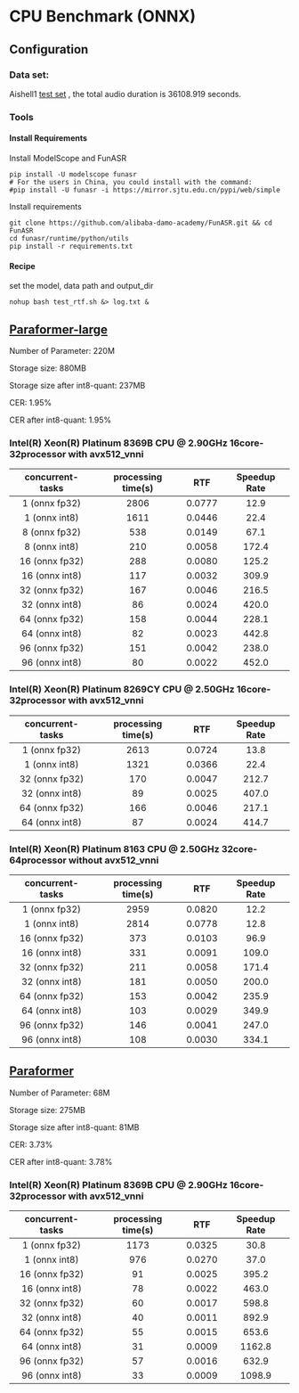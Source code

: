 # CPU Benchmark (ONNX)

## Configuration
### Data set:
Aishell1 [test set](https://www.openslr.org/33/) , the total audio duration is 36108.919 seconds.

### Tools
#### Install Requirements
Install ModelScope and FunASR
```shell
pip install -U modelscope funasr
# For the users in China, you could install with the command:
#pip install -U funasr -i https://mirror.sjtu.edu.cn/pypi/web/simple
```

Install requirements
```shell
git clone https://github.com/alibaba-damo-academy/FunASR.git && cd FunASR
cd funasr/runtime/python/utils
pip install -r requirements.txt
```

#### Recipe

set the model, data path and output_dir

```shell
nohup bash test_rtf.sh &> log.txt &
```


## [Paraformer-large](https://www.modelscope.cn/models/damo/speech_paraformer-large_asr_nat-zh-cn-16k-common-vocab8404-pytorch/summary) 

Number of Parameter: 220M 

Storage size: 880MB

Storage size after int8-quant: 237MB

CER: 1.95%

CER after int8-quant: 1.95%

 ### Intel(R) Xeon(R) Platinum 8369B CPU @ 2.90GHz   16core-32processor    with avx512_vnni

| concurrent-tasks | processing time(s) |   RTF   | Speedup Rate |
|:----------------:|:------------------:|:-------:|:------------:|
|  1 (onnx fp32)   |        2806        | 0.0777  |     12.9     |
|  1 (onnx int8)   |        1611        | 0.0446  |     22.4     |
|  8 (onnx fp32)   |        538         | 0.0149  |     67.1     |
|  8 (onnx int8)   |        210         | 0.0058  |    172.4     |
|  16 (onnx fp32)  |        288         | 0.0080  |    125.2     |
|  16 (onnx int8)  |        117         | 0.0032  |    309.9     |
|  32 (onnx fp32)  |        167         | 0.0046  |    216.5     |
|  32 (onnx int8)  |         86         | 0.0024  |    420.0     |
|  64 (onnx fp32)  |        158         | 0.0044  |    228.1     |
|  64 (onnx int8)  |         82         | 0.0023  |    442.8     |
|  96 (onnx fp32)  |        151         | 0.0042  |    238.0     |
|  96 (onnx int8)  |         80         | 0.0022  |    452.0     |


### Intel(R) Xeon(R) Platinum 8269CY CPU @ 2.50GHz   16core-32processor    with avx512_vnni

| concurrent-tasks | processing time(s) |  RTF   | Speedup Rate |
|:----------------:|:------------------:|:------:|:------------:|
|  1 (onnx fp32)   |        2613        | 0.0724 |     13.8     |
|  1 (onnx int8)   |        1321        | 0.0366 |     22.4     |
|  32 (onnx fp32)  |        170         | 0.0047 |    212.7     |
|  32 (onnx int8)  |        89          | 0.0025 |    407.0     |
|  64 (onnx fp32)  |        166         | 0.0046 |    217.1     |
|  64 (onnx int8)  |         87         | 0.0024 |    414.7     |


### Intel(R) Xeon(R) Platinum 8163 CPU @ 2.50GHz    32core-64processor   without avx512_vnni


| concurrent-tasks | processing time(s) |  RTF   | Speedup Rate |
|:----------------:|:------------------:|:------:|:------------:|
|  1 (onnx fp32)   |        2959        | 0.0820 |     12.2     |
|  1 (onnx int8)   |        2814        | 0.0778 |     12.8     |
|  16 (onnx fp32)  |        373         | 0.0103 |     96.9     |
|  16 (onnx int8)  |        331         | 0.0091 |    109.0     |
|  32 (onnx fp32)  |        211         | 0.0058 |    171.4     |
|  32 (onnx int8)  |        181         | 0.0050 |    200.0     |
|  64 (onnx fp32)  |        153         | 0.0042 |    235.9     |
|  64 (onnx int8)  |        103         | 0.0029 |    349.9     |
|  96 (onnx fp32)  |        146         | 0.0041 |    247.0     |
|  96 (onnx int8)  |        108         | 0.0030 |    334.1     |

## [Paraformer](https://modelscope.cn/models/damo/speech_paraformer_asr_nat-zh-cn-16k-common-vocab8358-tensorflow1/summary)

Number of Parameter: 68M 

Storage size: 275MB

Storage size after int8-quant: 81MB

CER: 3.73%

CER after int8-quant: 3.78%

 ### Intel(R) Xeon(R) Platinum 8369B CPU @ 2.90GHz   16core-32processor    with avx512_vnni

| concurrent-tasks | processing time(s) |  RTF   | Speedup Rate |
|:----------------:|:------------------:|:------:|:------------:|
|  1 (onnx fp32)   |        1173        | 0.0325 |     30.8     |
|  1 (onnx int8)   |        976         | 0.0270 |     37.0     |
|  16 (onnx fp32)  |         91         | 0.0025 |    395.2     |
|  16 (onnx int8)  |         78         | 0.0022 |    463.0     |
|  32 (onnx fp32)  |         60         | 0.0017 |    598.8     |
|  32 (onnx int8)  |         40         | 0.0011 |    892.9     |
|  64 (onnx fp32)  |         55         | 0.0015 |    653.6     |
|  64 (onnx int8)  |         31         | 0.0009 |    1162.8    |
|  96 (onnx fp32)  |         57         | 0.0016 |    632.9     |
|  96 (onnx int8)  |         33         | 0.0009 |    1098.9    |
